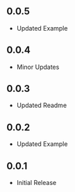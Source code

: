 ## 0.0.5

* Updated Example

## 0.0.4

* Minor Updates

## 0.0.3

* Updated Readme

## 0.0.2

* Updated Example

## 0.0.1

* Initial Release
